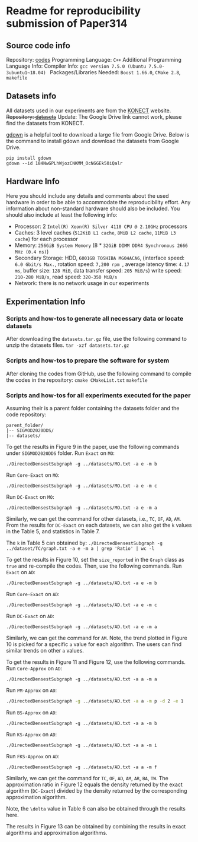 # Readme for reproducibility submission of Paper314

## Source code info
Repository: [codes](https://github.com/chenhao-ma/SIGMOD2020DDS)
Programming Language: `C++`
Additional Programming Language Info: 
Compiler Info: `gcc version 7.5.0 (Ubuntu 7.5.0-3ubuntu1~18.04) `
Packages/Libraries Needed: `Boost 1.66.0`, `CMake 2.8`, `makefile`

## Datasets info
All datasets used in our experiments are from the [KONECT](http://konect.cc/ "KONECT") website. 
~~Repository: [datasets](https://drive.google.com/file/d/184NwGPLhWjozCNKMM_OcNGGEk50iQalr/view?usp=sharing "datasets")~~
Update: The Google Drive link cannot work, please find the datasets from KONECT.

[gdown](https://github.com/wkentaro/gdown) is a helpful tool to download a large file from Google Drive. Below is the command to install gdown and download the datasets from Google Drive.
```
pip install gdown
gdown --id 184NwGPLhWjozCNKMM_OcNGGEk50iQalr
```

## Hardware Info
Here you should include any details and comments about the used hardware in order to be able to accommodate the reproducibility effort. Any information about non-standard hardware should also be included. You should also include at least the following info:
- Processor: 2  `Intel(R) Xeon(R) Silver 4110 CPU @ 2.10GHz` processors
- Caches: 3 level caches (`512KiB L1 cache`, `8MiB L2 cache`, `11MiB L3 cache`) for each processor
- Memory: `256GiB System Memory` (8 \* `32GiB DIMM DDR4 Synchronous 2666 MHz (0.4 ns)`)
- Secondary Storage: HDD, `6001GB TOSHIBA MG04ACA6`, (interface speed: `6.0 Gbit/s Max.`, rotation speed: `7,200 rpm `, average latency time: `4.17 ms`, buffer size: `128 MiB`, data transfer speed: `205 MiB/s`) write speed: `210-280 MiB/s`, read speed: `320-350 MiB/s`
- Network: there is no network usage in our experiments

## Experimentation Info
### Scripts and how-tos to generate all necessary data or locate datasets
After downloading the `datasets.tar.gz` file, use the following command to unzip the datasets files.
`tar -xzf datasets.tar.gz`
### Scripts and how-tos to prepare the software for system
After cloning the codes from GitHub, use the following command to compile the codes in the repository:
`cmake CMakeList.txt`
`makefile`
### Scripts and how-tos for all experiments executed for the paper
Assuming their is a parent folder containing the datasets folder and the code repository:
```
parent_folder/
|--	SIGMOD2020DDS/
|--	datasets/
```

To get the results in Figure 9 in the paper, use the following commands under `SIGMOD2020DDS` folder.
Run `Exact` on `MO`:
```
./DirectedDensestSubgraph -g ../datasets/MO.txt -a e -m b
```
Run `Core-Exact` on `MO`:
```
./DirectedDensestSubgraph -g ../datasets/MO.txt -a e -m c
```
Run `DC-Exact` on `MO`:
```
./DirectedDensestSubgraph -g ../datasets/MO.txt -a e -m a
```
Similarly, we can get the command for other datasets, i.e., `TC`, `OF`, `AD`, `AM`.
From the results for `DC-Exact` on each datasets, we can also get the `k` values in the Table 5, and statistics in Table 7.

The `k` in Table 5 can obtained by:
`./DirectedDensestSubgraph -g ../dataset/TC/graph.txt -a e -m a | grep 'Ratio' | wc -l`

To get the results in Figure 10, set the `size_reported`  in the `Graph` class as `true` and re-compile the codes. Then, use the following commands.
Run `Exact` on `AD`:
```
./DirectedDensestSubgraph -g ../datasets/AD.txt -a e -m b
```
Run `Core-Exact` on `AD`:
```
./DirectedDensestSubgraph -g ../datasets/AD.txt -a e -m c
```
Run `DC-Exact` on `AD`:
```
./DirectedDensestSubgraph -g ../datasets/AD.txt -a e -m a
```
Similarly, we can get the command for `AM`.
Note, the trend plotted in Figure 10 is picked for a specific `a` value for each algorithm. The users can find similar trends on other `a` values.

To get the results in Figure 11 and Figure 12, use the following commands.
Run `Core-Approx` on `AD`:
```
./DirectedDensestSubgraph -g ../datasets/AD.txt -a a -m a
```
Run `PM-Approx` on `AD`:
```bash
./DirectedDensestSubgraph -g ../datasets/AD.txt -a a -m p -d 2 -e 1
```
Run `BS-Approx` on `AD`:
```
./DirectedDensestSubgraph -g ../datasets/AD.txt -a a -m b
```
Run `KS-Approx` on `AD`:
```
./DirectedDensestSubgraph -g ../datasets/AD.txt -a a -m i
```
Run `FKS-Approx` on `AD`:
```
./DirectedDensestSubgraph -g ../datasets/AD.txt -a a -m f
```
Similarly, we can get the command for `TC`, `OF`, `AD`, `AM`, `AR`, `BA`, `TW`.
The approximation ratio in Figure 12 equals the density returned by the exact algorithm (`DC-Exact`) divided by the density returned by the corresponding approximation algorithm.

Note, the `\delta` value in Table 6 can also be obtained through the results here.

The results in Figure 13 can be obtained by combining the results in exact algorithms and approximation algorithms.




